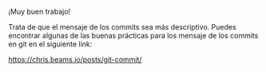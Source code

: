 ¡Muy buen trabajo!

Trata de que el mensaje de los commits sea más descriptivo. 
Puedes encontrar algunas de las buenas prácticas para los 
mensaje de los commits en git en el siguiente link:

https://chris.beams.io/posts/git-commit/
